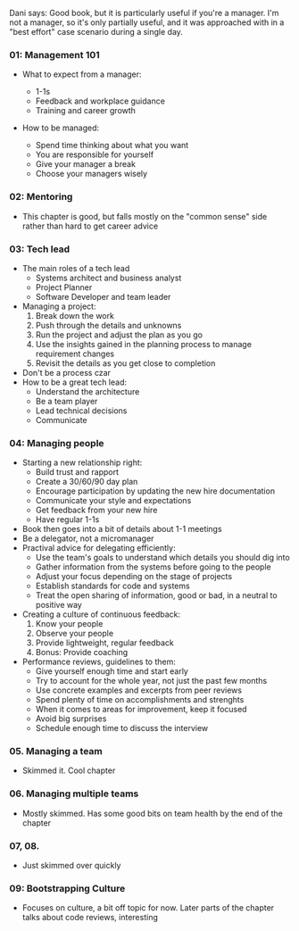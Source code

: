 Dani says: Good book, but it is particularly useful if you're a manager. I'm not a manager, so it's only partially useful, and it was approached with in a "best effort" case scenario during a single day.

### 01: Management 101
- What to expect from a manager:
    - 1-1s
    - Feedback and workplace guidance
    - Training and career growth

- How to be managed:
    - Spend time thinking about what you want
    - You are responsible for yourself
    - Give your manager a break
    - Choose your managers wisely

### 02: Mentoring
- This chapter is good, but falls mostly on the "common sense" side rather than hard to get career advice

### 03: Tech lead
- The main roles of a tech lead
    - Systems architect and business analyst
    - Project Planner
    - Software Developer and team leader
- Managing a project:
    1. Break down the work
    2. Push through the details and unknowns
    3. Run the project and adjust the plan as you go
    4. Use the insights gained in the planning process to manage requirement changes
    5. Revisit the details as you get close to completion
- Don't be a process czar
- How to be a great tech lead:
    - Understand the architecture
    - Be a team player
    - Lead technical decisions
    - Communicate
    
### 04: Managing people
- Starting a new relationship right:
    - Build trust and rapport
    - Create a 30/60/90 day plan
    - Encourage participation by updating the new hire documentation
    - Communicate your style and expectations
    - Get feedback from your new hire
    - Have regular 1-1s
- Book then goes into a bit of details about 1-1 meetings
- Be a delegator, not a micromanager
- Practival advice for delegating efficiently:
    - Use the team's goals to understand which details you should dig into
    - Gather information from the systems before going to the people
    - Adjust your focus depending on the stage of projects
    - Establish standards for code and systems
    - Treat the open sharing of information, good or bad, in a neutral to positive way
- Creating a culture of continuous feedback:
    1. Know your people
    2. Observe your people
    3. Provide lightweight, regular feedback
    4. Bonus: Provide coaching
- Performance reviews, guidelines to them:
    - Give yourself enough time and start early
    - Try to account for the whole year, not just the past few months
    - Use concrete examples and excerpts from peer reviews
    - Spend plenty of time on accomplishments and strenghts
    - When it comes to areas for improvement, keep it focused
    - Avoid big surprises
    - Schedule enough time to discuss the interview

### 05. Managing a team
- Skimmed it. Cool chapter

### 06. Managing multiple teams
- Mostly skimmed. Has some good bits on team health by the end of the chapter

### 07, 08.
- Just skimmed over quickly

### 09: Bootstrapping Culture
- Focuses on culture, a bit off topic for now. Later parts of the chapter talks about code reviews, interesting